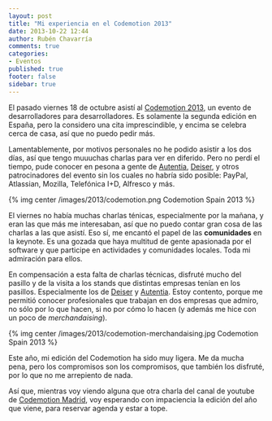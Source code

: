 ```yaml
---
layout: post
title: "Mi experiencia en el Codemotion 2013"
date: 2013-10-22 12:44
author: Rubén Chavarría
comments: true
categories: 
- Eventos
published: true
footer: false
sidebar: true
---
```


El pasado viernes 18 de octubre asistí al [Codemotion 2013], un evento de
desarrolladores para desarrolladores. Es solamente la segunda edición en España,
pero la considero una cita imprescindible, y encima se celebra cerca de casa, 
así que no puedo pedir más. 

[Codemotion 2013]: http://madrid.codemotionworld.com

Lamentablemente, por motivos personales no he podido asistir a los dos días,
así que tengo muuuchas charlas para ver en diferido. Pero no perdí el tiempo, 
pude conocer en pesona a gente de [Autentia], [Deiser], y otros patrocinadores del
evento sin los cuales no habría sido posible: PayPal, Atlassian, Mozilla, Telefónica I+D,
Alfresco y más.

[Autentia]: http://www.autentia.com
[Deiser]: http://www.deiser.com

{% img center /images/2013/codemotion.png Codemotion Spain 2013 %}

<!-- more -->

El viernes no había muchas charlas ténicas, especialmente por la mañana,
y eran las que más me interesaban, así que no puedo contar gran cosa de las charlas a
las que asistí. Eso sí, me encantó el papel de las **comunidades** en la keynote. Es
una gozada que haya multitud de gente apasionada por el software y que participe
en actividades y comunidades locales. Toda mi admiración para ellos.

En compensación a esta falta de charlas técnicas, disfruté mucho del pasillo y de la visita
a los stands que distintas empresas tenían en los pasillos. Especialmente los
de [Deiser] y [Autentia]. Estoy contento, porque me permitió conocer profesionales
que trabajan en dos empresas que admiro, no sólo por lo que hacen, si no por cómo
lo hacen (y además me hice con un poco de *merchandaising*). 

{% img center /images/2013/codemotion-merchandaising.jpg Codemotion Spain 2013 %}

Este año, mi edición del Codemotion ha sido muy ligera. Me da mucha pena, pero
los compromisos son los compromisos, que también los disfruté, por lo que no me
arrepiento de nada. 

Así que, mientras voy viendo alguna que otra charla del canal de youtube de 
[Codemotion Madrid], voy esperando con impaciencia la edición del año que viene, para
reservar agenda y estar a tope.

[Codemotion Madrid]: http://www.youtube.com/channel/UCJ91eUdxXwLYyaeIN1rGg-g
